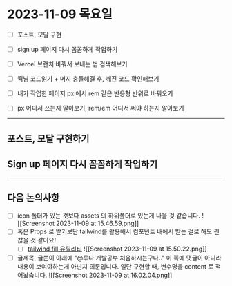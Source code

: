 # 2023-11-09 목요일
- [ ] 포스트, 모달 구현
- [ ] sign up 페이지 다시 꼼꼼하게 작업하기

- [ ] Vercel 브랜치 바꿔서 보내는 법 검색해보기
- [ ] 쮝님 코드읽기 + 머지 충돌해결 후, 깨진 코드 확인해보기
- [ ] 내가 작업한 페이지 px 에서 rem 같은 반응형 반위로 바꿔오기
- [ ] px 어디서 쓰는지 알아보기, rem/em 어디서 써야 하는지 알아보기
---
## 포스트, 모달 구현하기
## Sign up 페이지 다시 꼼꼼하게 작업하기
----
## 다음 논의사항
- [ ] icon 폴더가 있는 것보다 assets 의 하위폴더로 있는게 나을 것 같습니다.
      ![[Screenshot 2023-11-09 at 15.46.59.png]]
- [ ] 혹은 Props 로 받기보단 tailwind를 활용해서 컴포넌트 내에서 받는 걸로 해도 괜찮을 것 같아요! 
	- [ ] [tailwind fill 유틸리티](https://tailwindcss.com/docs/fill)
      ![[Screenshot 2023-11-09 at 15.50.22.png]]
- [ ] 글제목, 글쓴이 아래에 "@루나 개발공부 처음하시는구나.." 이 쪽에 댓글이 아니라 내용이 보여야하는게 아닌지 의문입니다. 일단 구현할 때, 변수명을 content 로 적어놨습니다. 
      ![[Screenshot 2023-11-09 at 16.02.04.png]]